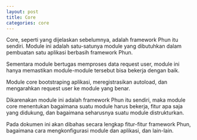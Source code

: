 ```yaml
---
layout: post
title: Core
categories: core
---
```


Core, seperti yang dijelaskan sebelumnya, adalah framework Phun itu sendiri. 
Module ini adalah satu-satunya module yang dibutuhkan dalam pembuatan satu aplikasi
berbasih framework Phun.

Sementara module bertugas memproses data request user, module ini hanya memastikan
module-module tersebut bisa bekerja dengan baik.

Module core bootstraping aplikasi, meregistrasikan autoload, dan mengarahkan request
user ke module yang benar.

Dikarenakan module ini adalah framework Phun itu sendiri, maka module core menentukan
bagaimana suatu module harus bekerja, fitur apa saja yang didukung, dan bagaimana
seharusnya suatu module distrukturkan.

Pada dokumen ini akan dibahas secara lengkap fitur-fitur framework Phun, bagaimana
cara mengkonfigurasi module dan aplikasi, dan lain-lain.